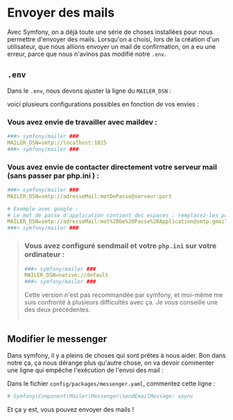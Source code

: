 # Envoyer des mails
Avec Symfony, on a déjà toute une série de choses installées pour nous permettre d'envoyer des mails. Lorsqu'on a choisi, lors de la création d'un utilisateur, que nous allions envoyer un mail de confirmation, on a eu une erreur, parce que nous n'avinos pas modifié notre `.env`.

## `.env`
Dans le `.env`, nous devons ajuster la ligne du `MAILER_DSN` :

voici plusieurs configurations possibles en fonction de vos envies :


### Vous avez envie de travailler avec maildev :

```yaml
###> symfony/mailer ###
MAILER_DSN=smtp://localhost:1025
###< symfony/mailer ###
```
### Vous avez envie de contacter directement votre serveur mail (sans passer par php.ini ) :

```yaml
###> symfony/mailer ###
MAILER_DSN=smtp://adresseMail:motDePasse@serveur:port

# Exemple avec google :
# Le mot de passe d'application contient des espaces : remplacez-les par %20
MAILER_DSN=smtp://adresseMail:mot%20De%20Passe%20Application@smtp.gmail.com:587
###< symfony/mailer ###
```

>### Vous avez configuré sendmail et votre `php.ini` sur votre ordinateur :
>
> ```yaml
> ###> symfony/mailer ###
> MAILER_DSN=native://default
> ###< symfony/mailer ###
> ```
> Cette version n'est pas recommandée par symfony, et moi-même me suis confronté à plusieurs difficultés avec ça. Je vous conseille une des deux précédentes.
> <br>
> <br>


## Modifier le messenger

Dans symfony, il y a pleins de choses qui sont prêtes à nous aider. Bon dans notre ça, ça nous dérange plus qu'autre chose, on va devoir commenter une ligne qui empêche l'exécution de l'envoi des mail :

Dans le fichier `config/packages/messenger.yaml`, commentez cette ligne :

```yaml
# Symfony\Component\Mailer\Messenger\SendEmailMessage: async
```

Et ça y est, vous pouvez envoyer des mails ! 